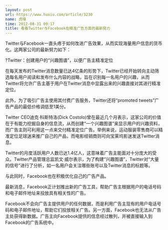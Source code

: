 ```yaml
---
layout: post
url: https://www.huxiu.com/article/3230
name: 虎嗅
time: 2012-08-31 09:17
title: 看看Twitter与Facebook在精准广告方面的最新努力
---
```

Twitter与Facebook一直头疼于如何改进广告效果，从而实现海量用户信息的货币化。这两家公司的最新努力如下：

?Twitter：创建用户的“兴趣图谱”，以便广告主精准定位

在每天发布的Twitter消息数量已达4亿条的形势下，Twitter已经开始转向主动筛选每名用户阅读和发布什么内容的战略，旨在识别每一名用户的兴趣，从而Twitter将允许广告主基于用户在Twitter消息中显露出来的兴趣直接对其进行精准定位。

此外，为了吸引广告主使用其付费广告服务，Twitter还将“promoted tweets”广告产品的最低价格调低至1美分。

Twitter CEO迪克·科斯特洛(Dick Costolo)曾在最近几个月表示，这家公司的价值在于有能力挖掘自身的信息流，从而创建“一个兴趣图谱”来显示用户的兴趣资料，而广告主则可利用这一点来交付精准定位广告。举例来说，运动服装零售商可以精准定位足球迷来推广自己的产品，而电影经销商则可向宝莱坞影迷发送Twitter消息。

Twitter的月度活跃用户人数已达1.4亿人，这意味着广告主能面对十分庞大的受众。Twitter产品管理总监凯文·威尔表示，为了构建“兴趣图谱”，Twitter对“大量的信号”进行了分析，如一名用户会关注哪些账号以及Twitter消息的标题等。

与此同时，Facebook也在积极优化自己的广告产品。

最新消息，Facebook正计划推出新的广告工具，帮助广告主根据用户的电话号码和电子邮件地址来投放具有相关性的广告。

Facebook不会向广告主提供用户的任何数据，而是利用广告主现有的用户电话号码和电子邮件地址，帮助它们投放相关广告。另一方面，Facebook也无法从广告主处获得新数据。广告主向Facebook提供的信息经过散列，并被直接输入到Facebook的广告系统中。

